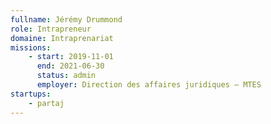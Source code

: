 ```yaml
---
fullname: Jérémy Drummond
role: Intrapreneur
domaine: Intraprenariat
missions:
    - start: 2019-11-01
      end: 2021-06-30
      status: admin
      employer: Direction des affaires juridiques — MTES
startups:
    - partaj
---
```

